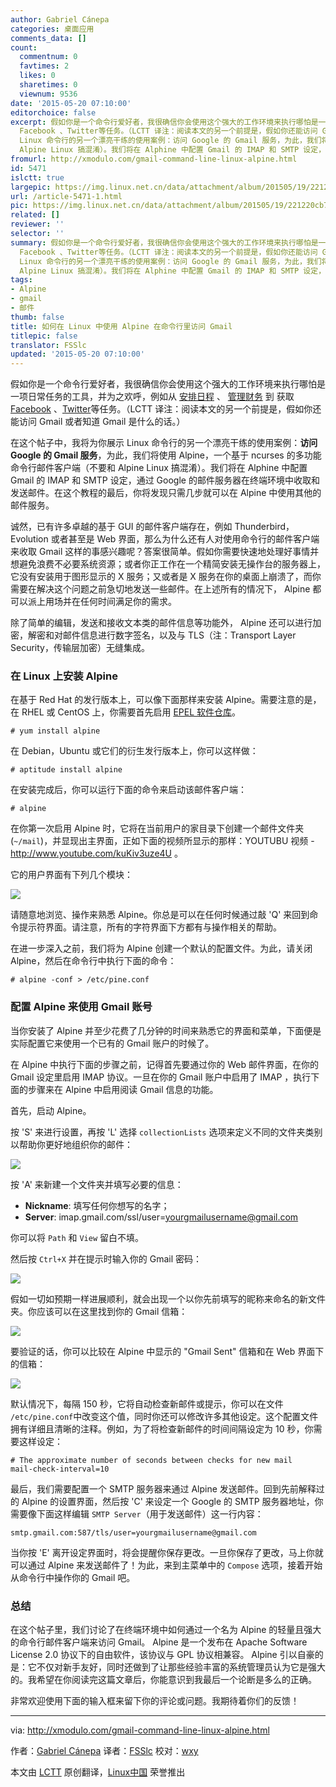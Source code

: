 ```yaml
---
author: Gabriel Cánepa
categories: 桌面应用
comments_data: []
count:
  commentnum: 0
  favtimes: 2
  likes: 0
  sharetimes: 0
  viewnum: 9536
date: '2015-05-20 07:10:00'
editorchoice: false
excerpt: 假如你是一个命令行爱好者，我很确信你会使用这个强大的工作环境来执行哪怕是一项日常任务的工具，并为之欢呼，例如从 安排日程 、 管理财务 到 获取
  Facebook 、Twitter等任务。（LCTT 译注：阅读本文的另一个前提是，假如你还能访问 Gmail 或者知道 Gmail 是什么的话。） 在这个帖子中，我将为你展示
  Linux 命令行的另一个漂亮干练的使用案例：访问 Google 的 Gmail 服务，为此，我们将使用 Alpine，一个基于 ncurses 的多功能命令行邮件客户端（不要和
  Alpine Linux 搞混淆）。我们将在 Alphine 中配置 Gmail 的 IMAP 和 SMTP 设定，通
fromurl: http://xmodulo.com/gmail-command-line-linux-alpine.html
id: 5471
islctt: true
largepic: https://img.linux.net.cn/data/attachment/album/201505/19/221220cb7tt2tt87mzboab.jpg
url: /article-5471-1.html
pic: https://img.linux.net.cn/data/attachment/album/201505/19/221220cb7tt2tt87mzboab.jpg.thumb.jpg
related: []
reviewer: ''
selector: ''
summary: 假如你是一个命令行爱好者，我很确信你会使用这个强大的工作环境来执行哪怕是一项日常任务的工具，并为之欢呼，例如从 安排日程 、 管理财务 到 获取
  Facebook 、Twitter等任务。（LCTT 译注：阅读本文的另一个前提是，假如你还能访问 Gmail 或者知道 Gmail 是什么的话。） 在这个帖子中，我将为你展示
  Linux 命令行的另一个漂亮干练的使用案例：访问 Google 的 Gmail 服务，为此，我们将使用 Alpine，一个基于 ncurses 的多功能命令行邮件客户端（不要和
  Alpine Linux 搞混淆）。我们将在 Alphine 中配置 Gmail 的 IMAP 和 SMTP 设定，通
tags:
- Alpine
- gmail
- 邮件
thumb: false
title: 如何在 Linux 中使用 Alpine 在命令行里访问 Gmail
titlepic: false
translator: FSSlc
updated: '2015-05-20 07:10:00'
---
```


假如你是一个命令行爱好者，我很确信你会使用这个强大的工作环境来执行哪怕是一项日常任务的工具，并为之欢呼，例如从 [安排日程](http://xmodulo.com/schedule-appointments-todo-tasks-linux-terminal.html) 、 [管理财务](http://xmodulo.com/manage-personal-expenses-command-line.html) 到 获取 [Facebook](http://xmodulo.com/access-facebook-command-line-linux.html) 、[Twitter](http://xmodulo.com/access-twitter-command-line-linux.html)等任务。（LCTT 译注：阅读本文的另一个前提是，假如你还能访问 Gmail 或者知道 Gmail 是什么的话。）


在这个帖子中，我将为你展示 Linux 命令行的另一个漂亮干练的使用案例：**访问 Google 的 Gmail 服务**，为此，我们将使用 Alpine，一个基于 ncurses 的多功能命令行邮件客户端（不要和 Alpine Linux 搞混淆）。我们将在 Alphine 中配置 Gmail 的 IMAP 和 SMTP 设定，通过 Google 的邮件服务器在终端环境中收取和发送邮件。在这个教程的最后，你将发现只需几步就可以在 Alpine 中使用其他的邮件服务。


诚然，已有许多卓越的基于 GUI 的邮件客户端存在，例如 Thunderbird， Evolution 或者甚至是 Web 界面，那么为什么还有人对使用命令行的邮件客户端来收取 Gmail 这样的事感兴趣呢？答案很简单。假如你需要快速地处理好事情并想避免浪费不必要系统资源；或者你正工作在一个精简安装无操作台的服务器上，它没有安装用于图形显示的 X 服务；又或者是 X 服务在你的桌面上崩溃了，而你需要在解决这个问题之前急切地发送一些邮件。在上述所有的情况下， Alpine 都可以派上用场并在任何时间满足你的需求。


除了简单的编辑，发送和接收文本类的邮件信息等功能外， Alpine 还可以进行加密，解密和对邮件信息进行数字签名，以及与 TLS（注：Transport Layer Security，传输层加密）无缝集成。


### 在 Linux 上安装 Alpine


在基于 Red Hat 的发行版本上，可以像下面那样来安装 Alpine。需要注意的是，在 RHEL 或 CentOS 上，你需要首先启用 [EPEL 软件仓库](/article-2324-1.html)。



```
# yum install alpine 

```

在 Debian，Ubuntu 或它们的衍生发行版本上，你可以这样做：



```
# aptitude install alpine

```

在安装完成后，你可以运行下面的命令来启动该邮件客户端：



```
# alpine

```

在你第一次启用 Alpine 时，它将在当前用户的家目录下创建一个邮件文件夹(`~/mail`)，并显现出主界面，正如下面的视频所显示的那样：YOUTUBU 视频 - <http://www.youtube.com/kuKiv3uze4U> 。


它的用户界面有下列几个模块：


![](/data/attachment/album/201505/19/221220cb7tt2tt87mzboab.jpg)


请随意地浏览、操作来熟悉 Alpine。你总是可以在任何时候通过敲 'Q' 来回到命令提示符界面。请注意，所有的字符界面下方都有与操作相关的帮助。


在进一步深入之前，我们将为 Alpine 创建一个默认的配置文件。为此，请关闭 Alpine，然后在命令行中执行下面的命令：



```
# alpine -conf > /etc/pine.conf 

```

### 配置 Alpine 来使用 Gmail 账号


当你安装了 Alpine 并至少花费了几分钟的时间来熟悉它的界面和菜单，下面便是实际配置它来使用一个已有的 Gmail 账户的时候了。


在 Alpine 中执行下面的步骤之前，记得首先要通过你的 Web 邮件界面，在你的 Gmail 设定里启用 IMAP 协议。一旦在你的 Gmail 账户中启用了 IMAP ，执行下面的步骤来在 Alpine 中启用阅读 Gmail 信息的功能。


首先，启动 Alpine。


按 'S' 来进行设置，再按 'L' 选择 `collectionLists` 选项来定义不同的文件夹类别以帮助你更好地组织你的邮件：


![](/data/attachment/album/201505/19/221224zk0ejeo0uxoukm0y.png)


按 'A' 来新建一个文件夹并填写必要的信息：


* **Nickname**: 填写任何你想写的名字；
* **Server**: imap.gmail.com/ssl/user=[yourgmailusername@gmail.com](mailto:yourgmailusername@gmail.com)


你可以将 `Path` 和 `View` 留白不填。


然后按 `Ctrl+X` 并在提示时输入你的 Gmail 密码：


![](/data/attachment/album/201505/19/221225dq5q9hvksphr2bqr.jpg)


假如一切如预期一样进展顺利，就会出现一个以你先前填写的昵称来命名的新文件夹。你应该可以在这里找到你的 Gmail 信箱：


![](/data/attachment/album/201505/19/221227zn6ze7q7zcp6okyl.jpg)


要验证的话，你可以比较在 Alpine 中显示的 "Gmail Sent" 信箱和在 Web 界面下的信箱：


![](/data/attachment/album/201505/19/221243b8wq8fn8nhn8mhan.jpg)


默认情况下，每隔 150 秒，它将自动检查新邮件或提示，你可以在文件 `/etc/pine.conf`中改变这个值，同时你还可以修改许多其他设定。这个配置文件拥有详细且清晰的注释。例如，为了将检查新邮件的时间间隔设定为 10 秒，你需要这样设定：



```
# The approximate number of seconds between checks for new mail
mail-check-interval=10

```

最后，我们需要配置一个 SMTP 服务器来通过 Alpine 发送邮件。回到先前解释过的 Alpine 的设置界面，然后按 'C' 来设定一个 Google 的 SMTP 服务器地址，你需要像下面这样编辑 `SMTP Server`（用于发送邮件）这一行内容：



```
smtp.gmail.com:587/tls/user=yourgmailusername@gmail.com

```

当你按 'E' 离开设定界面时，将会提醒你保存更改。一旦你保存了更改，马上你就可以通过 Alpine 来发送邮件了！为此，来到主菜单中的 `Compose` 选项，接着开始从命令行中操作你的 Gmail 吧。


### 总结


在这个帖子里，我们讨论了在终端环境中如何通过一个名为 Alpine 的轻量且强大的命令行邮件客户端来访问 Gmail。 Alpine 是一个发布在 Apache Software License 2.0 协议下的自由软件，该协议与 GPL 协议相兼容。 Alpine 引以自豪的是：它不仅对新手友好，同时还做到了让那些经验丰富的系统管理员认为它是强大的。我希望在你阅读完这篇文章后，你能意识到我最后一个论断是多么的正确。


非常欢迎使用下面的输入框来留下你的评论或问题。我期待着你们的反馈！




---


via: <http://xmodulo.com/gmail-command-line-linux-alpine.html>


作者：[Gabriel Cánepa](http://xmodulo.com/author/gabriel) 译者：[FSSlc](https://github.com/FSSlc) 校对：[wxy](https://github.com/wxy)


本文由 [LCTT](https://github.com/LCTT/TranslateProject) 原创翻译，[Linux中国](http://linux.cn/) 荣誉推出